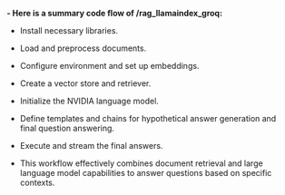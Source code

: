 **- Here is a summary code flow of /rag_llamaindex_groq:**
  
- Install necessary libraries.
  
- Load and preprocess documents.
  
- Configure environment and set up embeddings.
  
- Create a vector store and retriever.
  
- Initialize the NVIDIA language model.
  
- Define templates and chains for hypothetical answer generation and final question answering.
  
- Execute and stream the final answers.
  
- This workflow effectively combines document retrieval and large language model capabilities to answer questions based on specific contexts.
